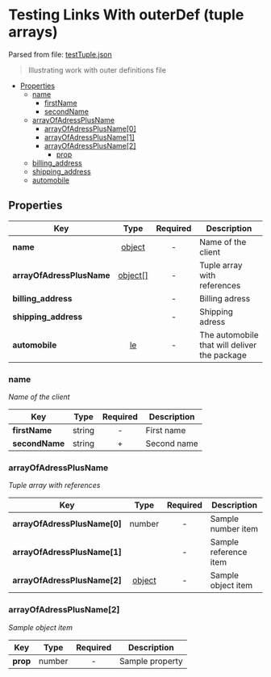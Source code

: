 # __Testing Links With outerDef (tuple arrays)__
Parsed from file: [testTuple.json](https://github.com/McCastles/JMC/blob/master/examples/outer/testTuple.json)

> Illustrating work with outer definitions file
* [Properties](#properties)
	* [name](#name)
		* [firstName](#name)
		* [secondName](#name)
	* [arrayOfAdressPlusName](#arrayOfAdressPlusName)
		* [arrayOfAdressPlusName[0]](#arrayOfAdressPlusName)
		* [arrayOfAdressPlusName[1]](#arrayOfAdressPlusName)
		* [arrayOfAdressPlusName[2]](#arrayOfAdressPlusName[2])
			* [prop](#arrayOfAdressPlusName[2])
	* [billing_address](#properties)
	* [shipping_address](#properties)
	* [automobile](#properties)
## __Properties__

|Key|Type|Required|Description|
|-|:-:|:-:|-|
|__name__|[object](#name)|-|Name of the client|
|__arrayOfAdressPlusName__|[object[]](#arrayOfAdressPlusName)|-|Tuple array with references|
|__billing_address__|[](./definitions/proxy.md#proxyAddress)|-|Billing adress|
|__shipping_address__|[](./definitions/proxy.md#proxyAddress)|-|Shipping adress|
|__automobile__|[le](./definitions/proxy.md#proxyAutomobile)|-|The automobile that will deliver the package|
### __name__
_Name of the client_

|Key|Type|Required|Description|
|-|:-:|:-:|-|
|__firstName__|string|-|First name|
|__secondName__|string|+|Second name|
### __arrayOfAdressPlusName__
_Tuple array with references_

|Key|Type|Required|Description|
|-|:-:|:-:|-|
|__arrayOfAdressPlusName[0]__|number|-|Sample number item|
|__arrayOfAdressPlusName[1]__|[](./definitions/proxy.md#automobile)|-|Sample reference item|
|__arrayOfAdressPlusName[2]__|[object](#arrayOfAdressPlusName[2])|-|Sample object item|
### __arrayOfAdressPlusName[2]__
_Sample object item_

|Key|Type|Required|Description|
|-|:-:|:-:|-|
|__prop__|number|-|Sample property|